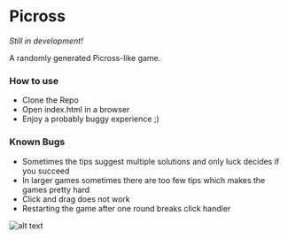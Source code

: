 # Picross 

*Still in development!*

A randomly generated Picross-like game. 

### How to use

- Clone the Repo
- Open index.html in a browser
- Enjoy a probably buggy experience ;)

### Known Bugs

- Sometimes the tips suggest multiple solutions and only luck decides if you succeed
- In larger games sometimes there are too few tips which makes the games pretty hard
- Click and drag does not work
- Restarting the game after one round breaks click handler

![alt text](http://flawlesslogic.net/images/pepper_picross.png)
